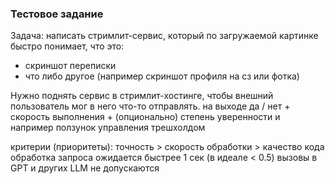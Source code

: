 ### Тестовое задание

Задача: написать стримлит-сервис, который по загружаемой картинке быстро понимает, что это:

- скриншот переписки
- что либо другое (например скриншот профиля на сз или фотка)

Нужно поднять сервис в стримлит-хостинге, чтобы внешний пользователь мог в него что-то отправлять. на выходе да / нет + скорость выполнения + (опционально) степень уверенности и например ползунок управления трешхолдом

критерии (приоритеты): точность > скорость обработки > качество кода
обработка запроса ожидается быстрее 1 сек (в идеале < 0.5)
вызовы в GPT и других LLM не допускаются